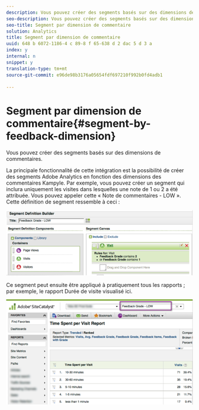 ```yaml
---
description: Vous pouvez créer des segments basés sur des dimensions de commentaires.
seo-description: Vous pouvez créer des segments basés sur des dimensions de commentaires.
seo-title: Segment par dimension de commentaire
solution: Analytics
title: Segment par dimension de commentaire
uuid: 648 b 6072-1186-4 c 89-8 f 65-638 d 2 dac 5 d 3 a
index: y
internal: n
snippet: y
translation-type: tm+mt
source-git-commit: e96de98b3176a05654fdf697210f992b0fd4adb1

---
```



# Segment par dimension de commentaire{#segment-by-feedback-dimension}

Vous pouvez créer des segments basés sur des dimensions de commentaires.

La principale fonctionnalité de cette intégration est la possibilité de créer des segments Adobe Analytics en fonction des dimensions des commentaires Kampyle. Par exemple, vous pouvez créer un segment qui inclura uniquement les visites dans lesquelles une note de 1 ou 2 a été attribuée. Vous pouvez appeler cette « Note de commentaires - LOW ». Cette définition de segment ressemble à ceci :

![](assets/segment_feedback.png)

Ce segment peut ensuite être appliqué à pratiquement tous les rapports ; par exemple, le rapport Durée de visite visualisé ici.

![](assets/time_spent_per_visit.png)

